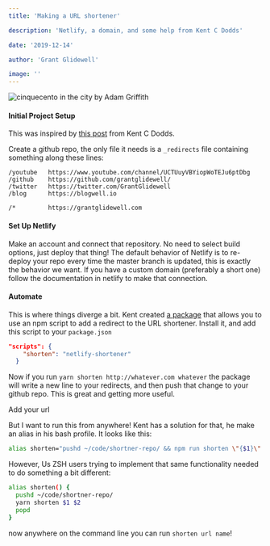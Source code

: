```yaml
---
title: 'Making a URL shortener'

description: 'Netlify, a domain, and some help from Kent C Dodds'

date: '2019-12-14'

author: 'Grant Glidewell'

image: ''
---
```


![cinquecento in the city by Adam Griffith](https://images.unsplash.com/photo-1494009041405-cb00eb38b186?ixlib=rb-1.2.1&auto=format&fit=crop&w=2125&q=80)

#### Initial Project Setup

This was inspired by [this post](https://twitter.com/kentcdodds/status/1205610365289025536) from Kent C Dodds.

Create a github repo, the only file it needs is a `_redirects` file containing something along these lines:

```
/youtube   https://www.youtube.com/channel/UCTUuyVBYiopWoTEJu6ptDbg
/github    https://github.com/grantglidewell/
/twitter   https://twitter.com/GrantGlidewell
/blog      https://blogwell.io

/*         https://grantglidewell.com

```

#### Set Up Netlify

Make an account and connect that repository. No need to select build options, just deploy that thing!
The default behavior of Netlify is to re-deploy your repo every time the master branch is updated, this is exactly the behavior we want. If you have a custom domain (preferably a short one) follow the documentation in netlify to make that connection.

#### Automate

This is where things diverge a bit. Kent created [a package](https://www.npmjs.com/package/netlify-shortener) that allows you to use an npm script to add a redirect to the URL shortener. Install it, and add this script to your `package.json`

```json
"scripts": {
    "shorten": "netlify-shortener"
  }
```

Now if you run `yarn shorten http://whatever.com whatever` the package will write a new line to your redirects, and then push that change to your github repo. This is great and getting more useful.

Add your url

But I want to run this from anywhere! Kent has a solution for that, he make an alias in his bash profile. It looks like this:

```bash
alias shorten="pushd ~/code/shortner-repo/ && npm run shorten \"{$1}\" \"{$2}\" && popd"
```

However, Us ZSH users trying to implement that same functionality needed to do something a bit different:

```bash
alias shorten() {
  pushd ~/code/shortner-repo/
  yarn shorten $1 $2
  popd
}
```

now anywhere on the command line you can run `shorten url name`!

